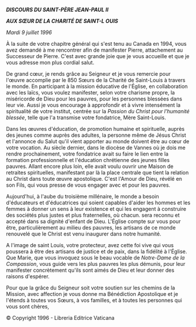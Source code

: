 ***DISCOURS DU SAINT-PÈRE JEAN-PAUL II***

***AUX SŒUR DE LA CHARITÉ DE SAINT-L* *OUIS***

*Mardi 9 juillet 1996*

À la suite de votre chapitre général qui s'est tenu au Canada en 1994, vous avez demandé à me rencontrer afin de manifester Pierre, attachement au Successeur de Pierre. C'est avec grande joie que je vous accueille et que je vous adresse mon plus cordial salut.

De grand cœur, je rends grâce au Seigneur et je vous remercie pour l'œuvre accomplie par le 850 Sœurs de la Charité de Saint-Louis à travers le monde. En participant à la mission éducative de l'Église, en collaboration avec les laïcs, vous voulez manifester, selon votre charisme propre, la miséricorde de Dieu pour les pauvres, pour les personnes blessées dans leur vie. Aussi je vous encourage à approfondir et à vivre intensément la spiritualité de votre institut, centrée sur la *Passion du Christ pour l'humanité blessée*, telle que l'a transmise votre fondatrice, Mère Saint-Louis.

Dans les œuvres d'éducation, de promotion humaine et spirituelle, auprès des jeunes comme auprès des adultes, la personne même de Jésus Christ et l'annonce du Salut qu'il vient apporter au monde doivent être au cœur de votre vocation. Au siècle dernier, dans le diocèse de Vannes où je dois me rendre prochainement, votre fondatrice avait su faire le lien entre la formation professionnelle et l'éducation chrétienne des jeunes filles pauvres. Allant encore plus loin, elle avait voulu ouvrir une Maison de retraites spirituelles, manifestant par là la place centrale que tient la relation au Christ dans toute œuvre apostolique. C'est l'Amour de Dieu, révélé en son Fils, qui vous presse de vous engager avec et pour les pauvres.

Aujourd'hui, à l'aube du troisième millénaire, le monde a besoin d'éducateurs et d'éducatrices qui soient capables d'aider les hommes et les femmes à donner un sens à leur existence et qui les engagent à construire des sociétés plus justes et plus fraternelles, où chacun. sera reconnu et accepté dans sa dignité d'enfant de Dieu. L'Église compte sur vous pour être, particulièrement au milieu des pauvres, les artisans de ce monde renouvelé que le Christ est venu inaugurer dans notre humanité.

A l'image de saint Louis, votre protecteur, avez cette foi vive qui vous poussera à être des artisans de justice et de paix, dans la fidélité à l'Église. Que Marie, que vous invoquez sous le beau vocable de *Notre-Dame de la Compassion*, vous guide vers les plus pauvres les plus démunis, pour leur manifester concrètement qu'ils sont aimés de Dieu et leur donner des raisons d'espérer.

Pour que la grâce du Seigneur soit votre soutien sur les chemins de la Mission, avec affection je vous donne ma Bénédiction Apostolique et je l'étends à toutes vos Sœurs, à vos familles, et à toutes les personnes qui vous sont chères,

© Copyright 1996 - Libreria Editrice Vaticana